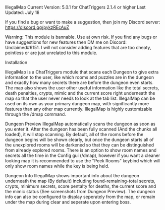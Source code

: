 IllegalMap
Current Version: 5.0.1 for ChatTriggers 2.1.4 or higher
Last Updated: July 18

If you find a bug or want to make a suggestion, then join my Discord server: https://discord.gg/pykzREcAuZ

Warning: This module is bannable. Use at own risk.
If you find any bugs or have suggestions for new features then DM me on Discord: Unclaimed#6151. I will not consider adding features that are too cheaty, pointless or are just unrelated to this module.

Installation

IllegalMap is a ChatTriggers module that scans each Dungeon to give extra information to the user, like which rooms and puzzles are in the dungeon and exactly how many secrets there are before the dungeon even starts. The map also shows the user other useful information like the total secrets, death penalties, crypts, mimic and the current score right underneath the map so that the user never needs to look at the tab list. IllegalMap can be used on its own as your primary dungeon map, with significantly more features than any other map currently. IllegalMap is highly customizable through the /dmap command.



Dungeon Preview
IllegalMap automatically scans the dungeon as soon as you enter it. After the dungeon has been fully scanned (And the chunks all loaded), it will stop scanning. By default, all of the rooms before the dungeon begins will be shown clearly, but once the dungeon starts all of the unexplored rooms will be darkened so that they can be distinguished from already explored rooms. There is an option to show room names and secrets all the time in the Config gui (/dmap), however if you want a cleaner looking map it is recommended to use the "Peek Rooms" keybind which will only show room names while the key is being held.

  
Dungeon Info
IllegalMap shows important info about the dungeon underneath the map (By default) including found-remaining-total secrets, crypts, minimum secrets, score pentalty for deaths, the current score and the mimic status (See screenshots from Dungeon Preview). The dungeon info can also be configured to display seperately from the map, or remain under the map during clear and seperate upon entering boss.
